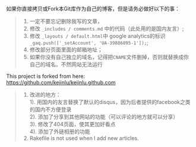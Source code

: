 如果你直接拷贝或Fork本Git库作为自己的博客，但是请务必做好以下的事：     
>1. 一定不要忘记删除我写的文章，    
>2. 修改 `_includes / comments.md` 中的代码（此处用的是国内友言）;    
>3. 修改 `_layouts / default.html`中 google analytics的标识  ` _gaq.push(['_setAccount', 'UA-39886095-1']);`;    
>4. 修改部分页面里面的邮箱地址；    
>5. 如果你没有自己独立的域名，记得把`CNAME`文件删掉，否则就替换成你自己的域名。不然网站无法运行        
  

This project is forked from here: https://github.com/kejinlu/kejinlu.github.com      

>1. 改进的地方：    
>1). 用国内的友言替换了默认的disqus，因为后者提供的facebook之类的国内不方便登录   
>2). 添加了分享到其他网站的功能（可以评论的地方就可以分享）    
>3). 修改了404页面，使其更加好看点    
>4). 添加了外链相册的功能     
>2. Rakefile is not used when I add new articles.    


